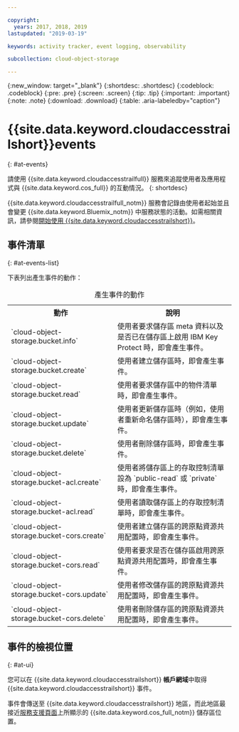 ```yaml
---

copyright:
  years: 2017, 2018, 2019
lastupdated: "2019-03-19"

keywords: activity tracker, event logging, observability

subcollection: cloud-object-storage

---
```

{:new_window: target="_blank"}
{:shortdesc: .shortdesc}
{:codeblock: .codeblock}
{:pre: .pre}
{:screen: .screen}
{:tip: .tip}
{:important: .important}
{:note: .note}
{:download: .download} 
{:table: .aria-labeledby="caption"}


# {{site.data.keyword.cloudaccesstrailshort}}events
{: #at-events}

請使用 {{site.data.keyword.cloudaccesstrailfull}} 服務來追蹤使用者及應用程式與 {{site.data.keyword.cos_full}} 的互動情況。
{: shortdesc}

{{site.data.keyword.cloudaccesstrailfull_notm}} 服務會記錄由使用者起始並且會變更 {{site.data.keyword.Bluemix_notm}} 中服務狀態的活動。如需相關資訊，請參閱[開始使用 {{site.data.keyword.cloudaccesstrailshort}}](/docs/services/cloud-activity-tracker?topic=cloud-activity-tracker-getting-started)。



## 事件清單
{: #at-events-list}

下表列出產生事件的動作：

<table>
  <caption>產生事件的動作</caption>
  <tr>
    <th>動作</th>
	  <th>說明</th>
  </tr>
  <tr>
    <td>`cloud-object-storage.bucket.info`</td>
	  <td>使用者要求儲存區 meta 資料以及是否已在儲存區上啟用 IBM Key Protect 時，即會產生事件。</td>
  </tr>
  <tr>
    <td>`cloud-object-storage.bucket.create`</td>
	  <td>使用者建立儲存區時，即會產生事件。</td>
  </tr>
  <tr>
    <td>`cloud-object-storage.bucket.read`</td>
	  <td>使用者要求儲存區中的物件清單時，即會產生事件。</td>
  </tr>
  <tr>
    <td>`cloud-object-storage.bucket.update`</td>
	  <td>使用者更新儲存區時（例如，使用者重新命名儲存區時），即會產生事件。</td>
  </tr>
  <tr>
    <td>`cloud-object-storage.bucket.delete`</td>
	  <td>使用者刪除儲存區時，即會產生事件。</td>
  </tr>
  <tr>
    <td>`cloud-object-storage.bucket-acl.create`</td>
	  <td>使用者將儲存區上的存取控制清單設為 `public-read` 或 `private` 時，即會產生事件。</td>
  </tr>
  <tr>
    <td>`cloud-object-storage.bucket-acl.read`</td>
	  <td>使用者讀取儲存區上的存取控制清單時，即會產生事件。</td>
  </tr>
  <tr>
    <td>`cloud-object-storage.bucket-cors.create`</td>
	  <td>使用者建立儲存區的跨原點資源共用配置時，即會產生事件。</td>
  </tr>
  <tr>
    <td>`cloud-object-storage.bucket-cors.read`</td>
	  <td>使用者要求是否在儲存區啟用跨原點資源共用配置時，即會產生事件。</td>
  </tr>
  <tr>
    <td>`cloud-object-storage.bucket-cors.update`</td>
	  <td>使用者修改儲存區的跨原點資源共用配置時，即會產生事件。</td>
  </tr>
  <tr>
    <td>`cloud-object-storage.bucket-cors.delete`</td>
	  <td>使用者刪除儲存區的跨原點資源共用配置時，即會產生事件。</td>
  </tr>
</table>



## 事件的檢視位置
{: #at-ui}

您可以在 {{site.data.keyword.cloudaccesstrailshort}} **帳戶網域**中取得 {{site.data.keyword.cloudaccesstrailshort}} 事件。

事件會傳送至 {{site.data.keyword.cloudaccesstrailshort}} 地區，而此地區最接近[服務支援頁面](/docs/services/cloud-object-storage/basics?topic=cloud-object-storage-service-availability#integrated-service-availability)上所顯示的 {{site.data.keyword.cos_full_notm}} 儲存區位置。
